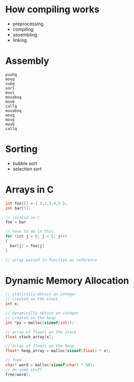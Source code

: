 # How compiling works
- preprocessing
- compiling
- assembling
- linking

# Assembly
```
pushq
movq
subq
xorl
movl
movabsq
movb
callq
movabsq
movq
movq
movb
callq
```

# Sorting
- bubble sort
- selection sort


# Arrays in C
```c
int foo[5] = { 1,2,3,4,5 };
int bar[5];

// invalid in C
foo = bar

// have to do in this
for (int j = 0; j < 5; j++)
{
  bar[j] = foo[j]
}
```

```c
// array passed in function as reference
```


# Dynamic Memory Allocation
```c
// statically obtain an integer
// created on the stack
int x;

// dynamically obtain an integer
// created on the heap
int *px = malloc(sizeof(int));

// array of floats on the stack
float stack_array[x];

// array of floats on the heap
float* heap_array = malloc(sizeof(float) * x);

// free
char* word = malloc(sizeof(char) * 50);
// do some stuff
free(word);

```